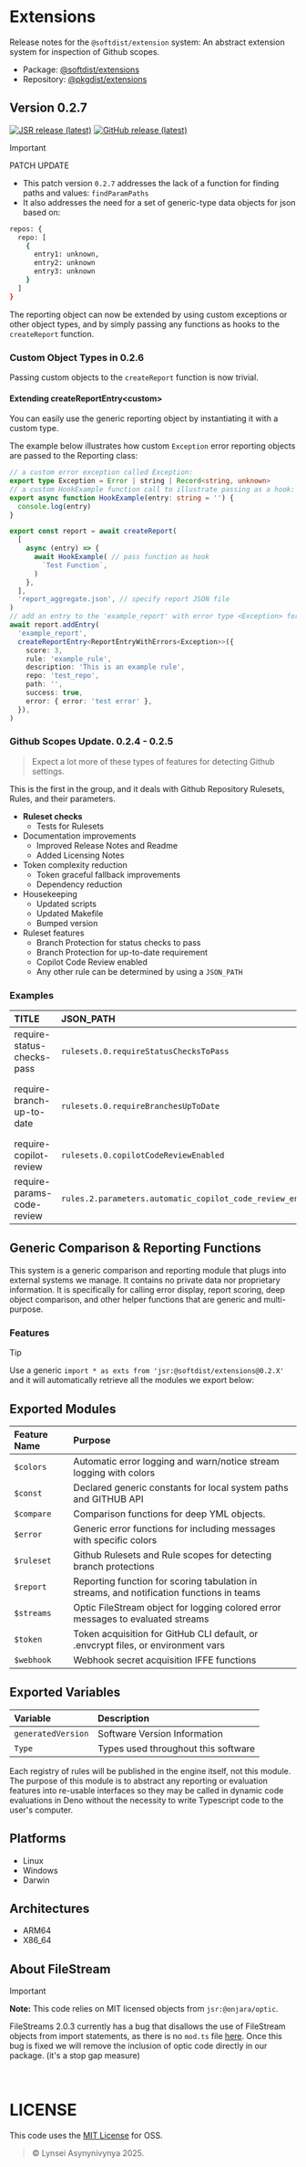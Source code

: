 # Extensions

Release notes for the `@softdist/extension` system: An abstract extension system
for inspection of Github scopes.

- Package: [@softdist/extensions](https://jsr.io/@softdist/extensions)
- Repository: [@pkgdist/extensions](https://github.com/pkgdist/extensions)

## Version 0.2.7

[![JSR release (latest)](https://img.shields.io/badge/JSR-module-hotpink)](https://jsr.io/@softdist/extensions)
[![GitHub release (latest)](https://img.shields.io/badge/github-repo-8A2BE2)](https://github.com/pkgdist/extensions)

> [!IMPORTANT]
>
> PATCH UPDATE

- This patch version `0.2.7` addresses the lack of a function for finding paths
  and values: `findParamPaths`
- It also addresses the need for a set of generic-type data objects for json
  based on:

```bash
repos: { 
  repo: [
    { 
      entry1: unknown, 
      entry2: unknown 
      entry3: unknown
    }
  ] 
}
```

The reporting object can now be extended by using custom exceptions or other
object types, and by simply passing any functions as hooks to the `createReport`
function.

### Custom Object Types in 0.2.6

Passing custom objects to the `createReport` function is now trivial.

#### Extending createReportEntry\<custom\>

You can easily use the generic reporting object by instantiating it with a
custom type.

The example below illustrates how custom `Exception` error reporting objects are
passed to the Reporting class:

```typescript
// a custom error exception called Exception:
export type Exception = Error | string | Record<string, unknown>
// a custom HookExample function call to illustrate passing as a hook:
export async function HookExample(entry: string = '') {
  console.log(entry)
}

export const report = await createReport(
  [
    async (entry) => {
      await HookExample( // pass function as hook
        `Test Function`,
      )
    },
  ],
  'report_aggregate.json', // specify report JSON file
)
// add an entry to the 'example_report' with error type <Exception> for <ReportEntryWithErrors>
await report.addEntry(
  'example_report',
  createReportEntry<ReportEntryWithErrors<Exception>>({
    score: 3,
    rule: 'example_rule',
    description: 'This is an example rule',
    repo: 'test_repo',
    path: '',
    success: true,
    error: { error: 'test error' },
  }),
)
```

### Github Scopes Update. 0.2.4 - 0.2.5

> Expect a lot more of these types of features for detecting Github settings.

This is the first in the group, and it deals with Github Repository Rulesets,
Rules, and their parameters.

- **Ruleset checks**
  - Tests for Rulesets
- Documentation improvements
  - Improved Release Notes and Readme
  - Added Licensing Notes
- Token complexity reduction
  - Token graceful fallback improvements
  - Dependency reduction
- Housekeeping
  - Updated scripts
  - Updated Makefile
  - Bumped version
- Ruleset features
  - Branch Protection for status checks to pass
  - Branch Protection for up-to-date requirement
  - Copilot Code Review enabled
  - Any other rule can be determined by using a `JSON_PATH`

### Examples

| TITLE                      | JSON_PATH                                                  | DESCRIPTION                                                  |
| :------------------------- | :--------------------------------------------------------- | :----------------------------------------------------------- |
| require-status-checks-pass | `rulesets.0.requireStatusChecksToPass`                     | Require all status checks to pass                            |
| require-branch-up-to-date  | `rulesets.0.requireBranchesUpToDate`                       | Require that the PR is up to date with any changes at origin |
| require-copilot-review     | `rulesets.0.copilotCodeReviewEnabled`                      | Require copilot code review on PR                            |
| require-params-code-review | `rules.2.parameters.automatic_copilot_code_review_enabled` | Require PR code review in rule parameters                    |

## Generic Comparison & Reporting Functions

This system is a generic comparison and reporting module that plugs into
external systems we manage. It contains no private data nor proprietary
information. It is specifically for calling error display, report scoring, deep
object comparison, and other helper functions that are generic and
multi-purpose.

### Features

> [!TIP]
> Use a generic `import * as exts from 'jsr:@softdist/extensions@0.2.X'` and it
> will automatically retrieve all the modules we export below:

## Exported Modules

| Feature Name | Purpose                                                                                   |
| :----------- | :---------------------------------------------------------------------------------------- |
| `$colors`    | Automatic error logging and warn/notice stream logging with colors                        |
| `$const`     | Declared generic constants for local system paths and GITHUB API                          |
| `$compare`   | Comparison functions for deep YML objects.                                                |
| `$error`     | Generic error functions for including messages with specific colors                       |
| `$ruleset`   | Github Rulesets and Rule scopes for detecting branch protections                          |
| `$report`    | Reporting function for scoring tabulation in streams, and notification functions in teams |
| `$streams`   | Optic FileStream object for logging colored error messages to evaluated streams           |
| `$token`     | Token acquisition for GitHub CLI default, or .envcrypt files, or environment vars         |
| `$webhook`   | Webhook secret acquisition IFFE functions                                                 |

## Exported Variables

| Variable           | Description                         |
| :----------------- | :---------------------------------- |
| `generatedVersion` | Software Version Information        |
| `Type`             | Types used throughout this software |

Each registry of rules will be published in the engine itself, not this module.\
The purpose of this module is to abstract any reporting or evaluation features
into re-usable interfaces so they may be called in dynamic code evaluations in
Deno without the necessity to write Typescript code to the user's computer.

## Platforms

- Linux
- Windows
- Darwin

## Architectures

- ARM64
- X86_64

## About FileStream

> [!IMPORTANT]
> **Note:** This code relies on MIT licensed objects from `jsr:@onjara/optic`.

FileStreams 2.0.3 currently has a bug that disallows the use of FileStream
objects from import statements, as there is no `mod.ts` file
[here](https://github.com/onjara/optic/tree/master/streams/fileStream). Once
this bug is fixed we will remove the inclusion of optic code directly in our
package. (it's a stop gap measure)

&nbsp;

# LICENSE

This code uses the [MIT License](LICENSE) for OSS.

> © Lynsei Asynynivynya 2025.
